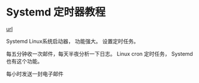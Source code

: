 # Systemd 定时器教程
[url](http://www.ruanyifeng.com/blog/2018/03/systemd-timer.html)

Systemd Linux系统启动器， 功能强大。
设置定时任务。

每五分钟收一次邮件，每天半夜分析一下日志。
Linux cron 定时任务， Systemd 也有这个功能。

每小时发送一封电子邮件
